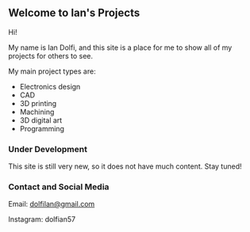 ## Welcome to Ian's Projects

Hi!

My name is Ian Dolfi, and this site is a place for me to show all of my projects for others to see.

My main project types are:
- Electronics design
- CAD
- 3D printing
- Machining
- 3D digital art
- Programming


### Under Development

This site is still very new, so it does not have much content. Stay tuned!


### Contact and Social Media
Email:        dolfiIan@gmail.com

Instagram:    dolfian57
